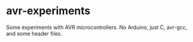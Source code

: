 # avr-experiments

Some experiments with AVR microcontrollers. No Arduino, just C, avr-gcc, and some header files.
